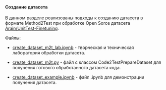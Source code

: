 #### Создание датасета

В данном разделе реализованы подходы к созданию датасета в формате Method2Test при обработке Open Sorce датасета [Arain/UnitTest-Finetuning](https://huggingface.co/datasets/Arain/UnitTest-Finetuning).

Файлы:

* [create_dataset_m2t_lab.ipynb](create_dataset_m2t_lab.ipynb) - творческая и техническая лаборатория обработки датасета.

* [create_dataset_m2t.py](create_dataset_m2t.py) - файл с классом Code2TestPrepareDataset для получения готового обработанного датасета кода.

* [create_dataset_example.ipynb](create_dataset_example.ipynb) - файл .ipynb для демонстрации получения датасета.
